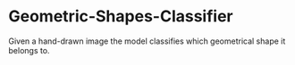 # Geometric-Shapes-Classifier
Given a hand-drawn image the model classifies which geometrical shape it belongs to.
